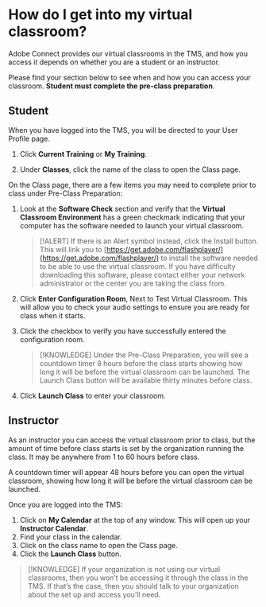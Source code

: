 # How do I get into my virtual classroom?

Adobe Connect provides our virtual classrooms in the TMS, and how you access it depends on whether you are a student or an instructor. 

Please find your section below to see when and how you can access your classroom. **Student must complete the pre-class preparation**.

## Student

When you have logged into the TMS, you will be directed to your User Profile page. 

1. Click **Current Training** or **My Training**.

1. Under **Classes**, click the name of the class to open the Class page. 

On the Class page, there are a few items you may need to complete prior to class under Pre-Class Preparation:

1. Look at the **Software Check** section and verify that the **Virtual Classroom Environment** has a green checkmark indicating that your computer has the software needed to launch your virtual classroom. 

    > [!ALERT] If there is an Alert symbol instead, click the Install button. This will link you to [https://get.adobe.com/flashplayer/](https://get.adobe.com/flashplayer/) to install the software needed to be able to use the virtual classroom. If you have difficulty downloading this software, please contact either your network administrator or the center you are taking the class from.

1. Click **Enter Configuration Room**, Next to Test Virtual Classroom. This will allow you to check your audio settings to ensure you are ready for class when it starts. 

1. Click the checkbox to verify you have successfully entered the configuration room.

    > [!KNOWLEDGE] Under the Pre-Class Preparation, you will see a countdown timer 8 hours before the class starts showing how long it will be before the virtual classroom can be launched. The Launch Class button will be available thirty minutes before class. 

1. Click **Launch Class** to enter your classroom.

## Instructor

As an instructor you can access the virtual classroom prior to class, but the amount of time before class starts is set by the organization running the class. It may be anywhere from 1 to 60 hours before class. 

A countdown timer will appear 48 hours before you can open the virtual classroom, showing how long it will be before the virtual classroom can be launched.

Once you are logged into the TMS:

1. Click on **My Calendar** at the top of any window. This will open up your **Instructor Calendar**. 
1. Find your class in the calendar.
1. Click on the class name to open the Class page. 
1. Click the **Launch Class** button.

> [!KNOWLEDGE] If your organization is not using our virtual classrooms, then you won’t be accessing it through the class in the TMS. If that’s the case, then you should talk to your organization about the set up and access you’ll need.